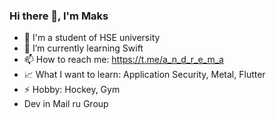 ### Hi there 👋, I'm Maks

- 🔭 I'm a student of HSE university
- 🌱 I’m currently learning Swift
- 📫 How to reach me: https://t.me/a_n_d_r_e_m_a
- 📈 What I want to learn: Application Security, Metal, Flutter
- ⚡ Hobby: Hockey, Gym
- Dev in Mail ru Group
